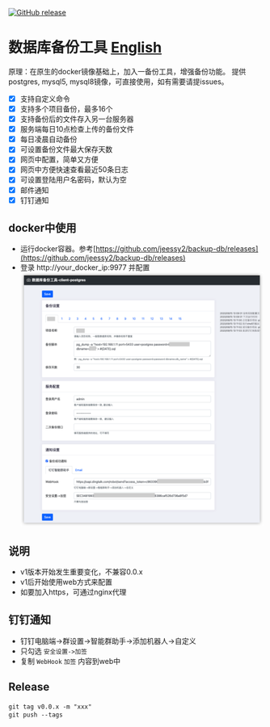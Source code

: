<a href="https://github.com/jeessy2/backup-db/releases/latest"><img alt="GitHub release" src="https://img.shields.io/github/release/jeessy2/backup-db.svg?logo=github&style=flat-square"></a>
# 数据库备份工具 [English](README-EN.md)
  原理：在原生的docker镜像基础上，加入一备份工具，增强备份功能。
  提供postgres, mysql5, mysql8镜像，可直接使用，如有需要请提issues。
  - [X] 支持自定义命令
  - [x] 支持多个项目备份，最多16个
  - [X] 支持备份后的文件存入另一台服务器
  - [X] 服务端每日10点检查上传的备份文件
  - [X] 每日凌晨自动备份
  - [X] 可设置备份文件最大保存天数
  - [x] 网页中配置，简单又方便
  - [x] 网页中方便快速查看最近50条日志
  - [x] 可设置登陆用户名密码，默认为空
  - [x] 邮件通知
  - [x] 钉钉通知

## docker中使用
  - 运行docker容器。参考[https://github.com/jeessy2/backup-db/releases](https://github.com/jeessy2/backup-db/releases)
  - 登录 http://your_docker_ip:9977 并配置
    ![avatar](https://raw.githubusercontent.com/jeessy2/backup-db/master/backup-db-web.png)

## 说明
  - v1版本开始发生重要变化，不兼容0.0.x
  - v1后开始使用web方式来配置
  - 如要加入https，可通过nginx代理

## 钉钉通知
  - 钉钉电脑端->群设置->智能群助手->添加机器人->自定义
  - 只勾选 `安全设置->加签`
  - 复制 `WebHook` `加签` 内容到web中

## Release
```
git tag v0.0.x -m "xxx" 
git push --tags
```